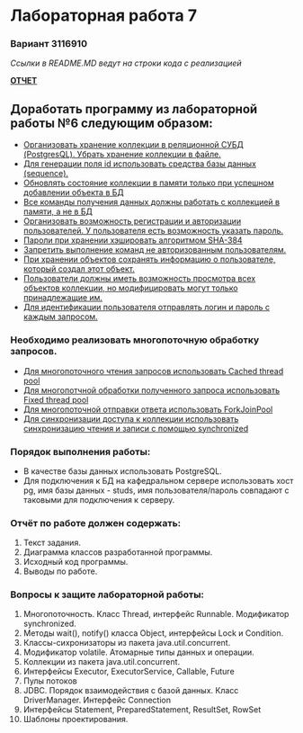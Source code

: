 # Лабораторная работа 7
### Вариант 3116910

*Ссылки в README.MD ведут на строки кода с реализацией*

**[ОТЧЕТ](Программирование%207%20Сиразетдинов%20Азат.pdf)**

## Доработать программу из лабораторной работы №6 следующим образом:

- [Организовать хранение коллекции в реляционной СУБД (PostgresQL). Убрать хранение коллекции в файле.](server/src/main/java/managers/DatabaseCommands.java)
- [Для генерации поля id использовать средства базы данных (sequence).](server/src/main/java/commands/AddElement.java#L37)
- [Обновлять состояние коллекции в памяти только при успешном добавлении объекта в БД](server/src/main/java/commands/RemoveAllByAverageMark.java#L40)
- [Все команды получения данных должны работать с коллекцией в памяти, а не в БД](server/src/main/java/commands/CountByAverageMark.java#L24)
- [Организовать возможность регистрации и авторизации пользователей. У пользователя есть возможность указать пароль.](client/src/main/java/utility/RuntimeManager.java#L59)
- [Пароли при хранении хэшировать алгоритмом SHA-384](server/src/main/java/managers/DatabaseManager.java#L30)
- [Запретить выполнение команд не авторизованным пользователям.](server/src/main/java/managers/DatabaseManager.java#L84)
- [При хранении объектов сохранять информацию о пользователе, который создал этот объект.](common/src/main/java/models/StudyGroup.java#L40)
- [Пользователи должны иметь возможность просмотра всех объектов коллекции, но модифицировать могут только принадлежащие им.](server/src/main/java/commands/RemoveAllByAverageMark.java#L40)
- [Для идентификации пользователя отправлять логин и пароль с каждым запросом.](client/src/main/java/utility/RuntimeManager.java#L68)

### Необходимо реализовать многопоточную обработку запросов.

- [Для многопоточного чтения запросов использовать Cached thread pool](server/src/main/java/utility/Server.java?plain=1#L61)
- [Для многопотчной обработки полученного запроса использовать Fixed thread pool](server/src/main/java/managers/ConnectionManager.java?plain=1#L38)
- [Для многопоточной отправки ответа использовать ForkJoinPool](server/src/main/java/managers/ConnectionManager.java?plain=1#L41)
- [Для синхронизации доступа к коллекции использовать синхронизацию чтения и записи с помощью synchronized](server/src/main/java/managers/CollectionManager.java)

### Порядок выполнения работы:

- В качестве базы данных использовать PostgreSQL.
- Для подключения к БД на кафедральном сервере использовать хост pg, имя базы данных - studs, имя пользователя/пароль совпадают с таковыми для подключения к серверу.

### Отчёт по работе должен содержать:

1. Текст задания.
2. Диаграмма классов разработанной программы.
3. Исходный код программы.
4. Выводы по работе.

### Вопросы к защите лабораторной работы:

1. Многопоточность. Класс Thread, интерфейс Runnable. Модификатор synchronized.
2. Методы wait(), notify() класса Object, интерфейсы Lock и Condition.
3. Классы-сихронизаторы из пакета java.util.concurrent.
4. Модификатор volatile. Атомарные типы данных и операции.
5. Коллекции из пакета java.util.concurrent.
6. Интерфейсы Executor, ExecutorService, Callable, Future
7. Пулы потоков
8. JDBC. Порядок взаимодействия с базой данных. Класс DriverManager. Интерфейс Connection
9. Интерфейсы Statement, PreparedStatement, ResultSet, RowSet
10. Шаблоны проектирования.
